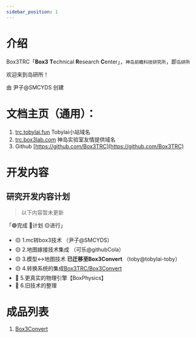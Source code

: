 ```yaml
---
sidebar_position: 1
---
```


# 介绍

Box3TRC「**Box3** **T**echnical **R**esearch **C**enter」，`神岛前瞻科技研究所`，即`岛研所`

欢迎来到岛研所！

由 尹子@SMCYDS 创建

# 文档主页（通用）：
1. [trc.tobylai.fun](https://trc.tobylai.fun) Tobylai小站域名
2. [trc.box3lab.com](https://trc.box3lab.com) 神岛实验室友情提供域名
3. Github [https://github.com/Box3TRC](https://github.com/Box3TRC)

# 开发内容

## 研究开发内容计划
> 以下内容暂未更新

「🟢完成 🔵计划 🟡进行」
- 🟡 1.mc转box3技术 （尹子@SMCYDS）
- 🟡 2.地图嫁接技术集成 （可乐@githubCola）
- 🟡 3.模型↔️地图技术 **已迁移至Box3Convert** （toby@tobylai-toby）
- 🟡 4.转换系统的集成[Box3TRC/Box3Convert](https://github.com/Box3TRC/box3convert)
- 🔵 5.更真实的物理引擎【BoxPhysics】
- 🔵 6.旧技术的整理

# 成品列表
1. [Box3Convert](/docs/box3convert/)

